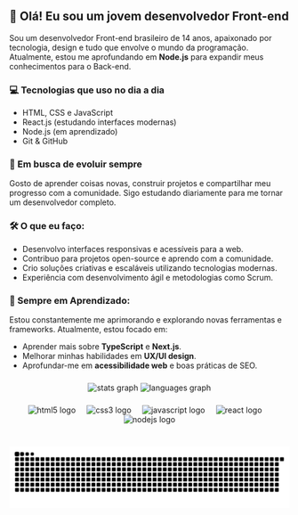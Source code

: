 ## 👋 Olá! Eu sou um jovem desenvolvedor Front-end

Sou um desenvolvedor Front-end brasileiro de 14 anos, apaixonado por tecnologia, design e tudo que envolve o mundo da programação. Atualmente, estou me aprofundando em **Node.js** para expandir meus conhecimentos para o Back-end.

### 💻 Tecnologias que uso no dia a dia
- HTML, CSS e JavaScript
- React.js (estudando interfaces modernas)
- Node.js (em aprendizado)
- Git & GitHub

### 🚀 Em busca de evoluir sempre
Gosto de aprender coisas novas, construir projetos e compartilhar meu progresso com a comunidade. Sigo estudando diariamente para me tornar um desenvolvedor completo.

### 🛠️ O que eu faço:

- Desenvolvo interfaces responsivas e acessíveis para a web.
- Contribuo para projetos open-source e aprendo com a comunidade.
- Crio soluções criativas e escaláveis utilizando tecnologias modernas.
- Experiência com desenvolvimento ágil e metodologias como Scrum.

### 🌱 Sempre em Aprendizado:

Estou constantemente me aprimorando e explorando novas ferramentas e frameworks. Atualmente, estou focado em:

- Aprender mais sobre **TypeScript** e **Next.js**.
- Melhorar minhas habilidades em **UX/UI design**.
- Aprofundar-me em **acessibilidade web** e boas práticas de SEO.


###

<div align="center">
  <img src="https://github-readme-stats.vercel.app/api?username=Renanveigga&hide_title=false&hide_rank=false&show_icons=true&include_all_commits=true&count_private=true&disable_animations=false&theme=merko&locale=en&hide_border=false" height="170" alt="stats graph"  />
  <img src="https://github-readme-stats.vercel.app/api/top-langs?username=Renanveigga&locale=en&hide_title=false&layout=compact&card_width=320&langs_count=5&theme=merko&hide_border=false" height="170" alt="languages graph"  />
</div>

###

<div align="center">
  <img src="https://cdn.jsdelivr.net/gh/devicons/devicon/icons/html5/html5-original.svg" height="40" alt="html5 logo"  />
  <img width="12" />
  <img src="https://cdn.jsdelivr.net/gh/devicons/devicon/icons/css3/css3-original.svg" height="40" alt="css3 logo"  />
  <img width="12" />
  <img src="https://cdn.jsdelivr.net/gh/devicons/devicon/icons/javascript/javascript-original.svg" height="40" alt="javascript logo"  />
  <img width="12" />
  <img src="https://cdn.jsdelivr.net/gh/devicons/devicon/icons/react/react-original.svg" height="40" alt="react logo"  />
  <img width="12" />
  <img src="https://cdn.jsdelivr.net/gh/devicons/devicon/icons/nodejs/nodejs-original.svg" height="40" alt="nodejs logo"  />
</div>

###

<br clear="both">

 <picture align="center">
  <source media="(prefers-color-scheme: dark)" srcset="https://raw.githubusercontent.com/Renanveigga/Renanveigga/output/github-contribution-grid-snake-dark.svg">
  <source media="(prefers-color-scheme: light)" srcset="https://raw.githubusercontent.com/Renanveigga/Renanveigga/output/github-contribution-grid-snake-dark.svg">
  <img align="center" alt="github contribution grid snake animation" src="https://raw.githubusercontent.com/Renanveigga/Renanveigga/output/github-contribution-grid-snake.svg">
</picture>

